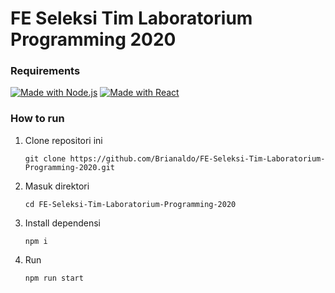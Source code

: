 # FE Seleksi Tim Laboratorium Programming 2020

### Requirements
[![Made with Node.js](https://img.shields.io/badge/Node.js->=12-blue?logo=node.js&logoColor=white)](https://nodejs.org "Go to Node.js homepage")
[![Made with React](https://img.shields.io/badge/React-17-blue?logo=react&logoColor=white)](https://reactjs.org "Go to React homepage")

### How to run
1. Clone repositori ini
    ```
    git clone https://github.com/Brianaldo/FE-Seleksi-Tim-Laboratorium-Programming-2020.git
    ```
2. Masuk direktori
    ```
    cd FE-Seleksi-Tim-Laboratorium-Programming-2020
    ```
3. Install dependensi
    ```
    npm i
    ```
4. Run
    ```
    npm run start
    ```
